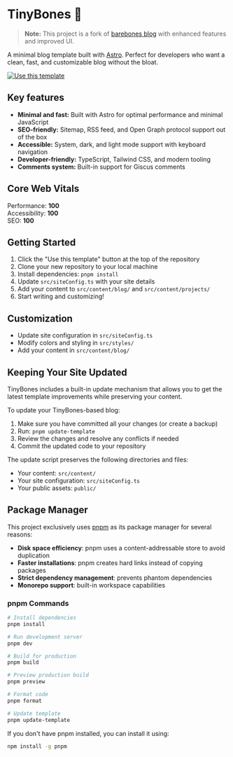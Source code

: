 # TinyBones 🦴

> **Note:** This project is a fork of [barebones blog](https://github.com/trevortylerlee/barebones) with enhanced features and improved UI.

A minimal blog template built with [Astro](https://astro.build/). Perfect for developers who want a clean, fast, and customizable blog without the bloat.

[![Use this template](https://img.shields.io/badge/Use%20this%20template-brightgreen?style=for-the-badge)](https://github.com/itzCozi/tinybones/generate)

## Key features

- **Minimal and fast:** Built with Astro for optimal performance and minimal JavaScript
- **SEO-friendly:** Sitemap, RSS feed, and Open Graph protocol support out of the box
- **Accessible:** System, dark, and light mode support with keyboard navigation
- **Developer-friendly:** TypeScript, Tailwind CSS, and modern tooling
- **Comments system:** Built-in support for Giscus comments

## Core Web Vitals

Performance: **100**  
Accessibility: **100**  
SEO: **100**  

## Getting Started


1. Click the "Use this template" button at the top of the repository
2. Clone your new repository to your local machine
3. Install dependencies: `pnpm install`
4. Update `src/siteConfig.ts` with your site details
5. Add your content to `src/content/blog/` and `src/content/projects/`
6. Start writing and customizing!

## Customization

- Update site configuration in `src/siteConfig.ts`
- Modify colors and styling in `src/styles/`
- Add your content in `src/content/blog/`

## Keeping Your Site Updated

TinyBones includes a built-in update mechanism that allows you to get the latest template improvements while preserving your content.

To update your TinyBones-based blog:

1. Make sure you have committed all your changes (or create a backup)
2. Run: `pnpm update-template`
3. Review the changes and resolve any conflicts if needed
4. Commit the updated code to your repository

The update script preserves the following directories and files:
- Your content: `src/content/`
- Your site configuration: `src/siteConfig.ts`
- Your public assets: `public/`

## Package Manager

This project exclusively uses [pnpm](https://pnpm.io/) as its package manager for several reasons:

- **Disk space efficiency**: pnpm uses a content-addressable store to avoid duplication
- **Faster installations**: pnpm creates hard links instead of copying packages
- **Strict dependency management**: prevents phantom dependencies
- **Monorepo support**: built-in workspace capabilities

### pnpm Commands

```bash
# Install dependencies
pnpm install

# Run development server
pnpm dev

# Build for production
pnpm build

# Preview production build
pnpm preview

# Format code
pnpm format

# Update template
pnpm update-template
```

If you don't have pnpm installed, you can install it using:

```bash
npm install -g pnpm
```
